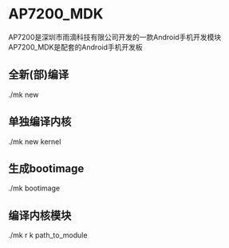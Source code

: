 # AP7200_MDK
AP7200是深圳市雨滴科技有限公司开发的一款Android手机开发模块
AP7200_MDK是配套的Android手机开发板

全新(部)编译
------------
./mk new

单独编译内核
------------
./mk new kernel

生成bootimage
-------------
./mk bootimage

编译内核模块
------------
./mk r k path_to_module